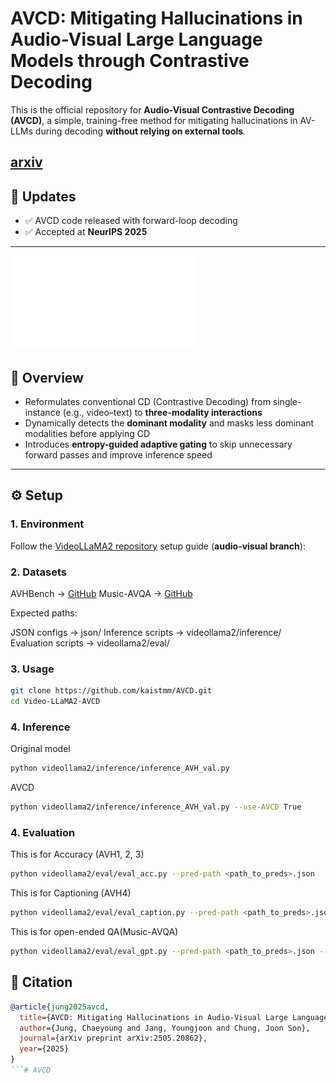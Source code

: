 # AVCD: Mitigating Hallucinations in Audio-Visual Large Language Models through Contrastive Decoding

This is the official repository for **Audio-Visual Contrastive Decoding (AVCD)**, a simple, training-free method for mitigating hallucinations in AV-LLMs during decoding **without relying on external tools**.

[arxiv](https://arxiv.org/abs/2505.20862)
---

## 🚀 Updates
- ✅ AVCD code released with forward-loop decoding  
- ✅ Accepted at **NeurIPS 2025**  

---

![Overview of AVCD](AVCD.pdf)

## 📖 Overview
- Reformulates conventional CD (Contrastive Decoding) from single-instance (e.g., video–text) to **three-modality interactions**  
- Dynamically detects the **dominant modality** and masks less dominant modalities before applying CD  
- Introduces **entropy-guided adaptive gating** to skip unnecessary forward passes and improve inference speed  

---

## ⚙️ Setup

### 1. Environment
Follow the [VideoLLaMA2 repository](https://github.com/DAMO-NLP-SG/VideoLLaMA2) setup guide (**audio-visual branch**):


### 2. Datasets

AVHBench → [GitHub](https://github.com/kaist-ami/AVHBench)
Music-AVQA → [GitHub](https://github.com/GeWu-Lab/MUSIC-AVQA)

Expected paths:

JSON configs → json/
Inference scripts → videollama2/inference/
Evaluation scripts → videollama2/eval/

### 3. Usage

```bash
git clone https://github.com/kaistmm/AVCD.git
cd Video-LLaMA2-AVCD
```

### 4. Inference

Original model
```bash
python videollama2/inference/inference_AVH_val.py
```

AVCD
```bash
python videollama2/inference/inference_AVH_val.py --use-AVCD True
```

### 4. Evaluation
This is for Accuracy (AVH1, 2, 3)
```bash
python videollama2/eval/eval_acc.py --pred-path <path_to_preds>.json
```

This is for Captioning (AVH4)
```bash
python videollama2/eval/eval_caption.py --pred-path <path_to_preds>.json --output-dir <dir>
```

This is for open-ended QA(Music-AVQA)
```bash
python videollama2/eval/eval_gpt.py --pred-path <path_to_preds>.json --output-dir <dir>
```

## 📝 Citation
```bibtex
@article{jung2025avcd,
  title={AVCD: Mitigating Hallucinations in Audio-Visual Large Language Models through Contrastive Decoding},
  author={Jung, Chaeyoung and Jang, Youngjoon and Chung, Joon Son},
  journal={arXiv preprint arXiv:2505.20862},
  year={2025}
}
```# AVCD
